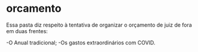 # orcamento

Essa pasta diz respeito à tentativa de organizar o orçamento de juiz de fora em duas frentes:

-O Anual tradicional;
-Os gastos extraordinários com COVID.
